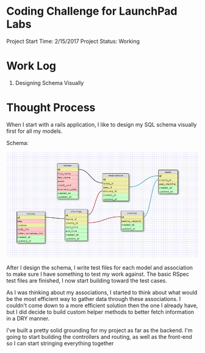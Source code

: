 # Coding Challenge for LaunchPad Labs

Project Start Time: 2/15/2017
Project Status: Working

# Work Log
1. Designing Schema Visually

# Thought Process
When I start with a rails application, I like to design my SQL schema visually first for all my models.

Schema:

![Schema Image](schema_image/schema_img.PNG)

After I design the schema, I write test files for each model and association to make sure I have something to test my work against.
The basic RSpec test files are finished, I now start building toward the test cases.

As I was thinking about my associations, I started to think about what would be the most efficient way to gather data through these associations. I couldn't come down to a more efficient solution then the one I already have, but I did decide to build custom helper methods to better fetch information in a DRY manner.

I've built a pretty solid grounding for my project as far as the backend. I'm going to start building the controllers and routing, as well as the front-end so I can start stringing everything together
